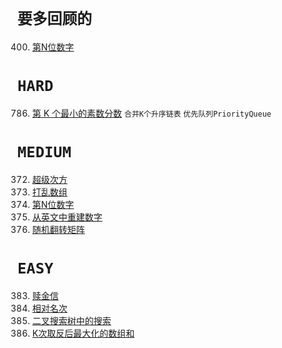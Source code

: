 `要多回顾的`
===

400. [第N位数字](medium/leetcode400.java)

`HARD`
===

786. [第 K 个最小的素数分数](hard/leetcode786.java) `合并K个升序链表` `优先队列PriorityQueue`

`MEDIUM`
===

372. [超级次方](medium/leetcode372.java)
384. [打乱数组](medium/leetcode384.java) 
400. [第N位数字](medium/leetcode400.java)
423. [从英文中重建数字](medium/leetcode423.java) 
519. [随机翻转矩阵](medium/leetcode519.java)

`EASY`
===
383. [赎金信](easy/leetcode383.java)
506. [相对名次](easy/leetcode506.java)
700. [二叉搜索树中的搜索](easy/leetcode700.java)
1005. [K次取反后最大化的数组和](easy/leetcode1005.java)

